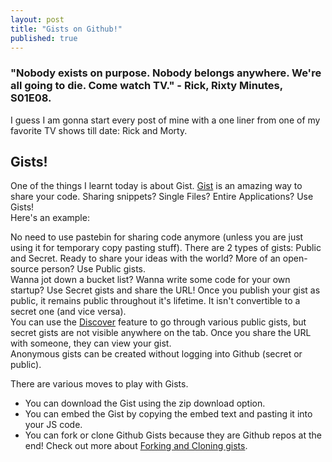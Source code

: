 ```yaml
---
layout: post
title: "Gists on Github!"
published: true
---
```


### "Nobody exists on purpose. Nobody belongs anywhere. We're all going to die. Come watch TV." - Rick, Rixty Minutes, S01E08.
I guess I am gonna start every post of mine with a one liner from one of my favorite TV shows till date: Rick and Morty.
## Gists!
One of the things I learnt today is about Gist. [Gist](https://gist.github.com/) is an amazing way to share your code. Sharing snippets? Single Files? Entire Applications? Use Gists!  
Here's an example: 
<script src="https://gist.github.com/anonymous/623b33f189850b38a808d5cd7936675d.js"></script>
No need to use pastebin for sharing code anymore (unless you are just using it for temporary copy pasting stuff).
There are 2 types of gists: Public and Secret. Ready to share your ideas with the world? More of an open-source person? Use Public gists.  
Wanna jot down a bucket list? Wanna write some code for your own startup? Use Secret gists and share the URL!
Once you publish your gist as public, it remains public throughout it's lifetime. It isn't convertible to a secret one (and vice versa).  
You can use the [Discover](https://gist.github.com/discover) feature to go through various public gists, but secret gists are not visible anywhere on the tab. Once you share the URL with someone, they can view your gist.  
Anonymous gists can be created without logging into Github (secret or public).  

There are various moves to play with Gists.
- You can download the Gist using the zip download option.
- You can embed the Gist by copying the embed text and pasting it into your JS code.
- You can fork or clone Github Gists because they are Github repos at the end! Check out more about [Forking and Cloning gists](https://help.github.com/articles/forking-and-cloning-gists/).



